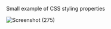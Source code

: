 Small example of CSS styling properties 

![Screenshot (275)](https://user-images.githubusercontent.com/107311665/207369466-c7fce71d-68d5-4cc0-8782-f56cbc298d63.png)
